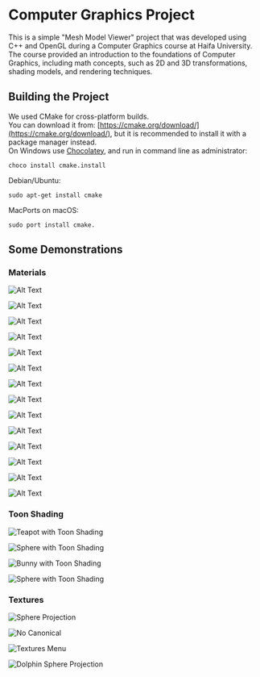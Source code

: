 # Computer Graphics Project
This is a simple "Mesh Model Viewer" project that was developed using C++ and OpenGL during a Computer Graphics course at Haifa University.  
The course provided an introduction to the foundations of Computer Graphics, including math concepts, such as 2D and 3D transformations, shading models, and rendering techniques.  

## Building the Project
We used CMake for cross-platform builds.  
You can download it from: [https://cmake.org/download/](https://cmake.org/download/), but it is recommended to install it with a package manager instead.  
On Windows use [Chocolatey](https://chocolatey.org/install), and run in command line as administrator:  
```
choco install cmake.install
```
Debian/Ubuntu:
```
sudo apt-get install cmake
```
MacPorts on macOS:
```
sudo port install cmake.
```

## Some Demonstrations

### Materials

![Alt Text](Assignment3Report/images/teapot1.png) 
  
![Alt Text](Assignment3Report/images/teapot2.png) 

![Alt Text](Assignment3Report/images/horse.png)

![Alt Text](Assignment3Report/images/Assignment3_phong_horse4.png) 
  
![Alt Text](Assignment3Report/images/Assignment3_phong_horse5.png)
  
![Alt Text](Assignment3Report/images/rabbit1.png) 

![Alt Text](Assignment3Report/images/rabbit2.png) 

![Alt Text](Assignment3Report/images/rabbit3.png) 

![Alt Text](Assignment3Report/images/beethoven1.png)

![Alt Text](Assignment3Report/images/beethoven2.png) 
  
![Alt Text](Assignment3Report/images/beethoven3.png)

![Alt Text](Assignment3Report/images/cow1.png) 
  
![Alt Text](Assignment3Report/images/cow2.png)

![Alt Text](Assignment3Report/Assignment3_phong_eli4os.png)
  

### Toon Shading
  
![Teapot with Toon Shading](Assignment3Report/images/Assignment3_teapot_toonshading_green.png) 

![Sphere with Toon Shading](Assignment3Report/images/Assignment3_orange_toon_cow.png) 
  
![Bunny with Toon Shading](Assignment3Report/images/Assignment3_orange_toon_rabbit.png)  
  
![Sphere with Toon Shading](Assignment3Report/images/sphere.png)  

### Textures

![Sphere Projection](Assignment3Report/images/Assignment3_texture_checker_teapot.png)  
    
![No Canonical](Assignment3Report/images/Assignment3_duck1.png)  

![Textures Menu](Assignment3Report/images/Assignment3_fire_sphere.png)  
    
![Dolphin Sphere Projection](Assignment3Report/images/Assignment3_sphere_rock.png)  